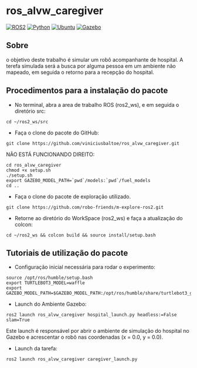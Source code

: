 # ros_alvw_caregiver

[![ROS2](https://img.shields.io/badge/ROS2-Humble-green)](https://docs.ros.org/en/humble/index.html)
[![Python](https://img.shields.io/badge/Python-v3.7-blue)](https://www.python.org/)
[![Ubuntu](https://img.shields.io/badge/Ubuntu-v22.04.4-red)](https://ubuntu.com/download)
[![Gazebo](https://img.shields.io/badge/Gazebo-v11.10-orange)](https://gazebosim.org/docs)

## Sobre
o objetivo deste trabalho é simular um robô acompanhante de hospital. A terefa simulada será a busca por alguma pessoa em um ambiente não mapeado, em seguida o retorno para a recepção do hospital.



## Procedimentos para a instalação do pacote

* No terminal, abra a area de trabalho ROS (ros2_ws), e em seguida o diretório src:
```
cd ~/ros2_ws/src
```
* Faça o clone do pacote do GitHub:
```
git clone https://github.com/viniciusbaltoe/ros_alvw_caregiver.git
```

NÃO ESTÁ FUNCIONANDO DIREITO:
```
cd ros_alvw_caregiver
chmod +x setup.sh
./setup.sh
export GAZEBO_MODEL_PATH=`pwd`/models:`pwd`/fuel_models
cd ..
```
* Faça o clone do pacote de exploração utilizado.
```
git clone https://github.com/robo-friends/m-explore-ros2.git
```
* Retorne ao diretório do WorkSpace (ros2_ws) e faça a atualização do colcon:
```
cd ~/ros2_ws && colcon build && source install/setup.bash
```

## Tutoriais de utilização do pacote

* Configuração inicial necessária para rodar o experimento:
```
source /opt/ros/humble/setup.bash
export TURTLEBOT3_MODEL=waffle
export GAZEBO_MODEL_PATH=$GAZEBO_MODEL_PATH:/opt/ros/humble/share/turtlebot3_gazebo/models
```
* Launch do Ambiente Gazebo:
```
ros2 launch ros_alvw_caregiver hospital_launch.py headless:=False slam=True
```
Este launch é responsável por abrir o ambiente de simulação do hospital no Gazebo e acrescentar o robô nas coordenadas (x = 0.0, y = 0.0).

* Launch da tarefa:
```
ros2 launch ros_alvw_caregiver caregiver_launch.py
```
